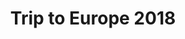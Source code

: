 ---
title: Trip to Europe 2018
showTitle: true
image: /img/photos/Europe4.jpg
materials:
description: 
---